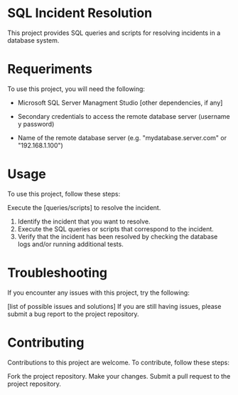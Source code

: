 # SQL Incident Resolution

This project provides SQL queries and scripts for resolving incidents in a database system.

# Requeriments
To use this project, you will need the following:

* Microsoft SQL Server Managment Studio
[other dependencies, if any]

* Secondary credentials to access the remote database server (username y password)

* Name of the remote database server (e.g. "mydatabase.server.com" or "192.168.1.100")

# Usage

To use this project, follow these steps:

Execute the [queries/scripts] to resolve the incident.

1. Identify the incident that you want to resolve.
2. Execute the SQL queries or scripts that correspond to the incident.
3. Verify that the incident has been resolved by checking the database logs and/or running additional tests.

# Troubleshooting

If you encounter any issues with this project, try the following:

[list of possible issues and solutions]
If you are still having issues, please submit a bug report to the project repository.


# Contributing
Contributions to this project are welcome. To contribute, follow these steps:

Fork the project repository.
Make your changes.
Submit a pull request to the project repository.

